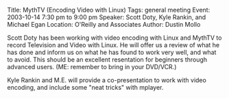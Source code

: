 Title: MythTV (Encoding Video with Linux)
Tags: general meeting
Event: 2003-10-14 7:30 pm to 9:00 pm
Speaker: Scott Doty, Kyle Rankin, and Michael Egan
Location: O'Reilly and Associates
Author: Dustin Mollo

Scott Doty has been working with video encoding with Linux and MythTV to record Television and Video with Linux. He will offer us a review of what he has done and inform us on what he has found to work very well, and what to avoid. This should be an excellent resentation for beginners through advanced users. (ME: remember to bring in your DVD/VCR.)

Kyle Rankin and M.E. will provide a co-presentation to work with video encoding, and include some "neat tricks" with mplayer.
